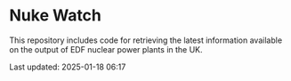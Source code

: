 # Nuke Watch

This repository includes code for retrieving the latest information available on the output of EDF nuclear power plants in the UK.

Last updated: 2025-01-18 06:17